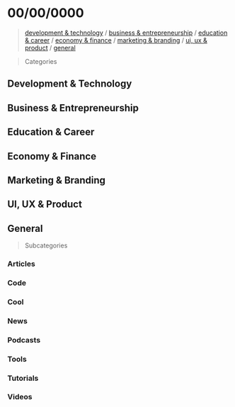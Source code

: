 # 00/00/0000

> [development & technology](#development--technology) / [business & entrepreneurship](#business--entrepreneurship) / [education & career](#education--career) / [economy & finance](#economy--finance) / [marketing & branding](marketing--branding) / [ui, ux & product](#ui-ux--product) / [general](#general)


> Categories

## Development & Technology
## Business & Entrepreneurship
## Education & Career
## Economy & Finance
## Marketing & Branding
## UI, UX & Product
## General


> Subcategories

### Articles
### Code
### Cool
### News
### Podcasts
### Tools
### Tutorials
### Videos